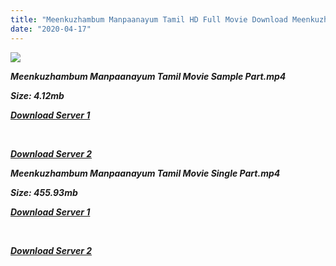 ```yaml
---
title: "Meenkuzhambum Manpaanayum Tamil HD Full Movie Download Meenkuzhambum Manpaanayum Tamil HD Movie Download"
date: "2020-04-17"
---
```


![](https://images.moviebuff.com/4e8f99e1-4d17-487f-86f6-1785a71426e6?w=1000)

**_Meenkuzhambum Manpaanayum Tamil Movie Sample Part.mp4_**

**_Size: 4.12mb_**

**_[Download Server 1](http://dl2.tamilsrca.xyz/load/2016/Meenkuzhambum{2fcca7f3eb37873f37db349ec051a8a2ca8665ef95d92bbb099fe2eda7827782}20Manpaanayum/Meenkuzhambum{2fcca7f3eb37873f37db349ec051a8a2ca8665ef95d92bbb099fe2eda7827782}20Manpaanayum{2fcca7f3eb37873f37db349ec051a8a2ca8665ef95d92bbb099fe2eda7827782}20(2016){2fcca7f3eb37873f37db349ec051a8a2ca8665ef95d92bbb099fe2eda7827782}20HDRip{2fcca7f3eb37873f37db349ec051a8a2ca8665ef95d92bbb099fe2eda7827782}20Sample{2fcca7f3eb37873f37db349ec051a8a2ca8665ef95d92bbb099fe2eda7827782}20HD.mp4)_**

**_[  
](http://dl2.tamilsrca.xyz/load/2016/Meenkuzhambum{2fcca7f3eb37873f37db349ec051a8a2ca8665ef95d92bbb099fe2eda7827782}20Manpaanayum/Meenkuzhambum{2fcca7f3eb37873f37db349ec051a8a2ca8665ef95d92bbb099fe2eda7827782}20Manpaanayum{2fcca7f3eb37873f37db349ec051a8a2ca8665ef95d92bbb099fe2eda7827782}20(2016){2fcca7f3eb37873f37db349ec051a8a2ca8665ef95d92bbb099fe2eda7827782}20HDRip{2fcca7f3eb37873f37db349ec051a8a2ca8665ef95d92bbb099fe2eda7827782}20Sample{2fcca7f3eb37873f37db349ec051a8a2ca8665ef95d92bbb099fe2eda7827782}20HD.mp4)_**

**_[Download Server 2](http://dl2.tamilsrca.xyz/load/2016/Meenkuzhambum{2fcca7f3eb37873f37db349ec051a8a2ca8665ef95d92bbb099fe2eda7827782}20Manpaanayum/Meenkuzhambum{2fcca7f3eb37873f37db349ec051a8a2ca8665ef95d92bbb099fe2eda7827782}20Manpaanayum{2fcca7f3eb37873f37db349ec051a8a2ca8665ef95d92bbb099fe2eda7827782}20(2016){2fcca7f3eb37873f37db349ec051a8a2ca8665ef95d92bbb099fe2eda7827782}20HDRip{2fcca7f3eb37873f37db349ec051a8a2ca8665ef95d92bbb099fe2eda7827782}20Sample{2fcca7f3eb37873f37db349ec051a8a2ca8665ef95d92bbb099fe2eda7827782}20HD.mp4)_**

**_Meenkuzhambum Manpaanayum Tamil Movie Single Part.mp4_**

**_Size: 455.93mb_**

**_[Download Server 1](http://dl2.tamilsrca.xyz/load/2016/Meenkuzhambum{2fcca7f3eb37873f37db349ec051a8a2ca8665ef95d92bbb099fe2eda7827782}20Manpaanayum/Meenkuzhambum{2fcca7f3eb37873f37db349ec051a8a2ca8665ef95d92bbb099fe2eda7827782}20Manpaanayum{2fcca7f3eb37873f37db349ec051a8a2ca8665ef95d92bbb099fe2eda7827782}20(2016){2fcca7f3eb37873f37db349ec051a8a2ca8665ef95d92bbb099fe2eda7827782}20HDRip{2fcca7f3eb37873f37db349ec051a8a2ca8665ef95d92bbb099fe2eda7827782}20HD.mp4)_**

**_[  
](http://dl2.tamilsrca.xyz/load/2016/Meenkuzhambum{2fcca7f3eb37873f37db349ec051a8a2ca8665ef95d92bbb099fe2eda7827782}20Manpaanayum/Meenkuzhambum{2fcca7f3eb37873f37db349ec051a8a2ca8665ef95d92bbb099fe2eda7827782}20Manpaanayum{2fcca7f3eb37873f37db349ec051a8a2ca8665ef95d92bbb099fe2eda7827782}20(2016){2fcca7f3eb37873f37db349ec051a8a2ca8665ef95d92bbb099fe2eda7827782}20HDRip{2fcca7f3eb37873f37db349ec051a8a2ca8665ef95d92bbb099fe2eda7827782}20HD.mp4)_**

**_[Download Server 2](http://dl2.tamilsrca.xyz/load/2016/Meenkuzhambum{2fcca7f3eb37873f37db349ec051a8a2ca8665ef95d92bbb099fe2eda7827782}20Manpaanayum/Meenkuzhambum{2fcca7f3eb37873f37db349ec051a8a2ca8665ef95d92bbb099fe2eda7827782}20Manpaanayum{2fcca7f3eb37873f37db349ec051a8a2ca8665ef95d92bbb099fe2eda7827782}20(2016){2fcca7f3eb37873f37db349ec051a8a2ca8665ef95d92bbb099fe2eda7827782}20HDRip{2fcca7f3eb37873f37db349ec051a8a2ca8665ef95d92bbb099fe2eda7827782}20HD.mp4)_**
